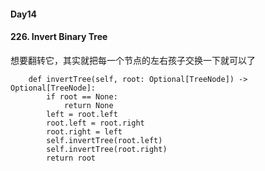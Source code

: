 #### Day14
#### 226. Invert Binary Tree
想要翻转它，其实就把每一个节点的左右孩子交换一下就可以了
```
    def invertTree(self, root: Optional[TreeNode]) -> Optional[TreeNode]:
        if root == None:
            return None
        left = root.left
        root.left = root.right
        root.right = left
        self.invertTree(root.left)
        self.invertTree(root.right)
        return root
        
```

